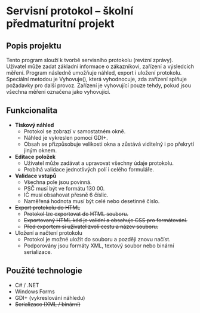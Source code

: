 # Servisní protokol – školní předmaturitní projekt
## Popis projektu
Tento program slouží k tvorbě servisního protokolu (revizní zprávy). Uživatel může zadat základní informace o zákazníkovi, zařízení a výsledcích měření. Program následně umožňuje náhled, export i uložení protokolu.
Speciální metodou je Vyhovuje(), která vyhodnocuje, zda zařízení splňuje požadavky pro další provoz. Zařízení je vyhovující pouze tehdy, pokud jsou všechna měření označena jako vyhovující.

## Funkcionalita
- **Tiskový náhled**
  - Protokol se zobrazí v samostatném okně.
  - Náhled je vykreslen pomocí GDI+.
  - Obsah se přizpůsobuje velikosti okna a zůstává viditelný i po překrytí jiným oknem.
- **Editace položek**
  - Uživatel může zadávat a upravovat všechny údaje protokolu.
  - Probíhá validace jednotlivých polí i celého formuláře.
- **Validace vstupů**
  - Všechna pole jsou povinná.
  - PSČ musí být ve formátu 130 00.
  - IČ musí obsahovat přesně 6 číslic.
  - Naměřená hodnota musí být celé nebo desetinné číslo.
- ~~Export protokolu do HTML~~
  - ~~Protokol lze exportovat do HTML souboru.~~
  - ~~Exportovaný HTML kód je validní a obsahuje CSS pro formátování.~~
  - ~~Před exportem si uživatel zvolí cestu a název souboru.~~
- Uložení a načtení protokolu
  - Protokol je možné uložit do souboru a později znovu načíst.
  - Podporovány jsou formáty XML, textový soubor nebo binární serializace.
 
## Použité technologie
- C# / .NET
- Windows Forms
- GDI+ (vykreslování náhledu)
- ~~Serializace (XML / binární)~~
